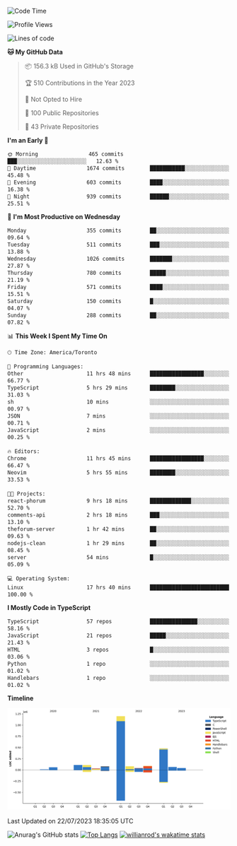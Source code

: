 <!--START_SECTION:waka-->
![Code Time](http://img.shields.io/badge/Code%20Time-422%20hrs%2030%20mins-blue)

![Profile Views](http://img.shields.io/badge/Profile%20Views-0-blue)

![Lines of code](https://img.shields.io/badge/From%20Hello%20World%20I%27ve%20Written-2.4%20million%20lines%20of%20code-blue)

**🐱 My GitHub Data** 

> 📦 156.3 kB Used in GitHub's Storage 
 > 
> 🏆 510 Contributions in the Year 2023
 > 
> 🚫 Not Opted to Hire
 > 
> 📜 100 Public Repositories 
 > 
> 🔑 43 Private Repositories 
 > 
**I'm an Early 🐤** 

```text
🌞 Morning                465 commits         ███░░░░░░░░░░░░░░░░░░░░░░   12.63 % 
🌆 Daytime                1674 commits        ███████████░░░░░░░░░░░░░░   45.48 % 
🌃 Evening                603 commits         ████░░░░░░░░░░░░░░░░░░░░░   16.38 % 
🌙 Night                  939 commits         ██████░░░░░░░░░░░░░░░░░░░   25.51 % 
```
📅 **I'm Most Productive on Wednesday** 

```text
Monday                   355 commits         ██░░░░░░░░░░░░░░░░░░░░░░░   09.64 % 
Tuesday                  511 commits         ███░░░░░░░░░░░░░░░░░░░░░░   13.88 % 
Wednesday                1026 commits        ███████░░░░░░░░░░░░░░░░░░   27.87 % 
Thursday                 780 commits         █████░░░░░░░░░░░░░░░░░░░░   21.19 % 
Friday                   571 commits         ████░░░░░░░░░░░░░░░░░░░░░   15.51 % 
Saturday                 150 commits         █░░░░░░░░░░░░░░░░░░░░░░░░   04.07 % 
Sunday                   288 commits         ██░░░░░░░░░░░░░░░░░░░░░░░   07.82 % 
```


📊 **This Week I Spent My Time On** 

```text
🕑︎ Time Zone: America/Toronto

💬 Programming Languages: 
Other                    11 hrs 48 mins      █████████████████░░░░░░░░   66.77 % 
TypeScript               5 hrs 29 mins       ████████░░░░░░░░░░░░░░░░░   31.03 % 
sh                       10 mins             ░░░░░░░░░░░░░░░░░░░░░░░░░   00.97 % 
JSON                     7 mins              ░░░░░░░░░░░░░░░░░░░░░░░░░   00.71 % 
JavaScript               2 mins              ░░░░░░░░░░░░░░░░░░░░░░░░░   00.25 % 

🔥 Editors: 
Chrome                   11 hrs 45 mins      █████████████████░░░░░░░░   66.47 % 
Neovim                   5 hrs 55 mins       ████████░░░░░░░░░░░░░░░░░   33.53 % 

🐱‍💻 Projects: 
react-phorum             9 hrs 18 mins       █████████████░░░░░░░░░░░░   52.70 % 
comments-api             2 hrs 18 mins       ███░░░░░░░░░░░░░░░░░░░░░░   13.10 % 
theforum-server          1 hr 42 mins        ██░░░░░░░░░░░░░░░░░░░░░░░   09.63 % 
nodejs-clean             1 hr 29 mins        ██░░░░░░░░░░░░░░░░░░░░░░░   08.45 % 
server                   54 mins             █░░░░░░░░░░░░░░░░░░░░░░░░   05.09 % 

💻 Operating System: 
Linux                    17 hrs 40 mins      █████████████████████████   100.00 % 
```

**I Mostly Code in TypeScript** 

```text
TypeScript               57 repos            ███████████████░░░░░░░░░░   58.16 % 
JavaScript               21 repos            █████░░░░░░░░░░░░░░░░░░░░   21.43 % 
HTML                     3 repos             █░░░░░░░░░░░░░░░░░░░░░░░░   03.06 % 
Python                   1 repo              ░░░░░░░░░░░░░░░░░░░░░░░░░   01.02 % 
Handlebars               1 repo              ░░░░░░░░░░░░░░░░░░░░░░░░░   01.02 % 
```



**Timeline**

![Lines of Code chart](https://raw.githubusercontent.com/wise-introvert/wise-introvert/master/assets/bar_graph.png)


 Last Updated on 22/07/2023 18:35:05 UTC
<!--END_SECTION:waka-->

![Anurag's GitHub stats](https://github-readme-stats.vercel.app/api?username=wise-introvert&count_private=true&show_icons=true)
[![Top Langs](https://github-readme-stats.vercel.app/api/top-langs/?username=wise-introvert&langs_count=10)](https://github.com/anuraghazra/github-readme-stats)
[![willianrod's wakatime stats](https://github-readme-stats.vercel.app/api/wakatime?username=wiseintrovert)](https://github.com/anuraghazra/github-readme-stats)
